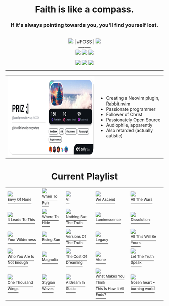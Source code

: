 <div align="center">
  <h1>
    Faith is like a compass.
  </h1>
  <h3>
    If it's always pointing towards you, you'll find yourself lost.
  </h3>
  <br>
  <img src="https://abs-0.twimg.com/emoji/v2/svg/1f1fa-1f1f8.svg" height="14px"/> | #FOSS | <img src="https://abs.twimg.com/responsive-web/client-web/1f52b.1465b29a.svg" height="14px"/><br>
  —~—<br>
  <a href="https://x.com/voxelprismatic"><img
    src="https://img.shields.io/badge/VoxelPrismatic-white?style=flat&logo=x&logoColor=white&labelColor=black"
  /></a>
  <a href="https://discord.com"><img
    src="https://img.shields.io/badge/VoxelPrismatic-white?style=flat&logo=discord&logoColor=white&labelColor=blue"
  /></a>
  <a href="https://github.com/voxelprismatic"><img
    src="https://img.shields.io/badge/VoxelPrismatic-white?style=flat&logo=github&logoColor=white&labelColor=grey"
  /></a>

  <br>

<a href="https://cash.app/$VoxelPrismatic"><img
    src="https://img.shields.io/badge/VoxelPrismatic-white?style=flat&logo=cashapp&logoColor=white&labelColor=green"
/></a>
<a href="https://patreon.com/voxelprismatic"><img
    src="https://img.shields.io/badge/VoxelPrismatic-white?style=flat&logo=patreon&logoColor=white&labelColor=red"
  /></a>
<a href="https://patreon.com/voxelprismatic"><img
    src="https://img.shields.io/badge/VoxelPrismatic-white?style=flat&logo=liberapay&logoColor=white&labelColor=yellow"
  /></a>

<hr/>

<table>
  <tr align="left">
    <td>
      <!-- daily.dev -->
      <a href="https://app.daily.dev/voxelprismatic">
        <img src="./devcard.png" height="256" alt="VoxelPrismatic's Dev Card"/>
      </a>
    </td>
    <td>

- Creating a Neovim plugin, [Rabbit.nvim](https://github.com/voxelprismatic/rabbit.nvim)
- Passionate programmer
- Follower of Christ
- Passionately Open Source
- Audiophile, apparently
- Also retarded (actually autistic)

</td>
  </tr>
</table>

  <h1>Current Playlist</h1>

<table>
<tr>

<td>
	<a href="https://kscopemusic.bandcamp.com/album/envy-of-none" target="_blank">
		<img src="https://f4.bcbits.com/img/a0895106514_5.jpg" width="128px"/><br/>
		<sup>Envy Of None</sup>
	</a>
</td>

<td>
	<a href="https://deepelmrecords.bandcamp.com/album/when-to-run" target="_blank">
		<img src="https://f4.bcbits.com/img/a1478390910_5.jpg" width="128px"/><br/>
		<sup>When To Run</sup>
	</a>
</td>

<td>
	<a href="https://deepelmrecords.bandcamp.com/album/vi" target="_blank">
		<img src="https://f4.bcbits.com/img/a2568039307_5.jpg" width="128px"/><br/>
		<sup>VI</sup>
	</a>
</td>

<td>
	<a href="https://kscopemusic.bandcamp.com/album/we-ascend" target="_blank">
		<img src="https://f4.bcbits.com/img/a0599059969_5.jpg" width="128px"/><br/>
		<sup>We Ascend</sup>
	</a>
</td>

<td>
	<a href="https://kscopemusic.bandcamp.com/album/all-the-wars" target="_blank">
		<img src="https://f4.bcbits.com/img/a4132842949_5.jpg" width="128px"/><br/>
		<sup>All The Wars</sup>
	</a>
</td>

</tr>
<tr>

<td>
	<a href="https://kscopemusic.bandcamp.com/album/it-leads-to-this" target="_blank">
		<img src="https://f4.bcbits.com/img/a2988136713_5.jpg" width="128px"/><br/>
		<sup>It Leads To This</sup>
	</a>
</td>

<td>
	<a href="https://deepelmrecords.bandcamp.com/album/where-to-hide" target="_blank">
		<img src="https://f4.bcbits.com/img/a0412640049_5.jpg" width="128px"/><br/>
		<sup>Where To Hide</sup>
	</a>
</td>

<td>
	<a href="https://kscopemusic.bandcamp.com/album/nothing-but-the-truth" target="_blank">
		<img src="https://f4.bcbits.com/img/a0725378087_5.jpg" width="128px"/><br/>
		<sup>Nothing But The Truth</sup>
	</a>
</td>

<td>
	<a href="https://kscopemusic.bandcamp.com/album/luminescence" target="_blank">
		<img src="https://f4.bcbits.com/img/a1922605869_5.jpg" width="128px"/><br/>
		<sup>Luminescence</sup>
	</a>
</td>

<td>
	<a href="https://kscopemusic.bandcamp.com/album/dissolution" target="_blank">
		<img src="https://f4.bcbits.com/img/a3906062646_5.jpg" width="128px"/><br/>
		<sup>Dissolution</sup>
	</a>
</td>

</tr>
<tr>

<td>
	<a href="https://kscopemusic.bandcamp.com/album/your-wilderness" target="_blank">
		<img src="https://f4.bcbits.com/img/a0782605810_5.jpg" width="128px"/><br/>
		<sup>Your Wilderness</sup>
	</a>
</td>

<td>
	<a href="https://kscopemusic.bandcamp.com/album/rising-sun" target="_blank">
		<img src="https://f4.bcbits.com/img/a0441544812_5.jpg" width="128px"/><br/>
		<sup>Rising Sun</sup>
	</a>
</td>

<td>
	<a href="https://kscopemusic.bandcamp.com/album/versions-of-the-truth" target="_blank">
		<img src="https://f4.bcbits.com/img/a3788685040_5.jpg" width="128px"/><br/>
		<sup>Versions Of The Truth</sup>
	</a>
</td>

<td>
	<a href="https://ihlo.bandcamp.com/album/legacy" target="_blank">
		<img src="https://f4.bcbits.com/img/a3836685146_5.jpg" width="128px"/><br/>
		<sup>Legacy</sup>
	</a>
</td>

<td>
	<a href="https://kscopemusic.bandcamp.com/album/all-this-will-be-yours" target="_blank">
		<img src="https://f4.bcbits.com/img/a2775032393_5.jpg" width="128px"/><br/>
		<sup>All This Will Be Yours</sup>
	</a>
</td>

</tr>
<tr>

<td>
	<a href="https://deepelmrecords.bandcamp.com/album/who-you-are-is-not-enough" target="_blank">
		<img src="https://f4.bcbits.com/img/a0263193674_5.jpg" width="128px"/><br/>
		<sup>Who You Are Is Not Enough</sup>
	</a>
</td>

<td>
	<a href="https://kscopemusic.bandcamp.com/album/magnolia-deluxe-edition" target="_blank">
		<img src="https://f4.bcbits.com/img/a2090706938_5.jpg" width="128px"/><br/>
		<sup>Magnolia</sup>
	</a>
</td>

<td>
	<a href="https://kscopemusic.bandcamp.com/album/the-cost-of-dreaming" target="_blank">
		<img src="https://f4.bcbits.com/img/a0091145112_5.jpg" width="128px"/><br/>
		<sup>The Cost Of Dreaming</sup>
	</a>
</td>

<td>
	<a href="https://kscopemusic.bandcamp.com/album/atone-expanded-edition" target="_blank">
		<img src="https://f4.bcbits.com/img/a1286739466_5.jpg" width="128px"/><br/>
		<sup>Atone</sup>
	</a>
</td>

<td>
	<a href="https://earthside.bandcamp.com/album/let-the-truth-speak" target="_blank">
		<img src="https://f4.bcbits.com/img/a2389434154_5.jpg" width="128px"/><br/>
		<sup>Let The Truth Speak</sup>
	</a>
</td>

</tr>
<tr>

<td>
	<a href="https://whitemothblackbutterfly.bandcamp.com/album/one-thousand-wings" target="_blank">
		<img src="https://f4.bcbits.com/img/a0934133983_5.jpg" width="128px"/><br/>
		<sup>One Thousand Wings</sup>
	</a>
</td>

<td>
	<a href="https://envyofnone.bandcamp.com/album/stygian-waves" target="_blank">
		<img src="https://f4.bcbits.com/img/a2394803561_5.jpg" width="128px"/><br/>
		<sup>Stygian Waves</sup>
	</a>
</td>

<td>
	<a href="https://earthside.bandcamp.com/album/a-dream-in-static" target="_blank">
		<img src="https://f4.bcbits.com/img/a2220009983_5.jpg" width="128px"/><br/>
		<sup>A Dream In Static</sup>
	</a>
</td>

<td>
	<a href="https://deepelmrecords.bandcamp.com/album/what-makes-you-think-this-is-how-it-all-ends" target="_blank">
		<img src="https://f4.bcbits.com/img/a3944524726_5.jpg" width="128px"/><br/>
		<sup>What Makes You Think<br>This Is How It All Ends?</sup>
	</a>
</td>

<td>
	<a href="https://earthside.bandcamp.com/track/frozen-heart-burning-world" target="_blank">
		<img src="https://f4.bcbits.com/img/a2063856956_5.jpg" width="128px"/><br/>
		<sup>frozen heart ~ burning world</sup>
	</a>
</td>

</tr>
</table>

</div>
